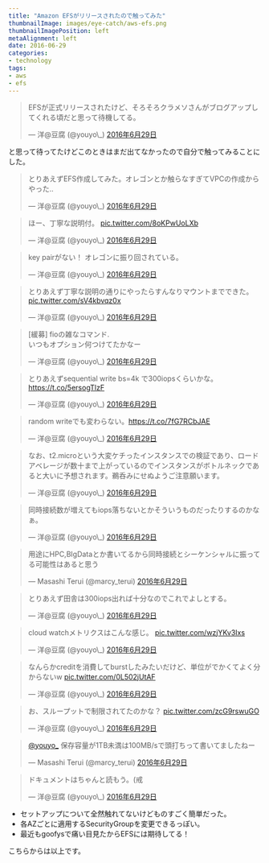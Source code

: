 ```yaml
---
title: "Amazon EFSがリリースされたので触ってみた"
thumbnailImage: images/eye-catch/aws-efs.png
thumbnailImagePosition: left
metaAlignment: left
date: 2016-06-29
categories:
- technology
tags:
- aws
- efs
---
```



<blockquote class="twitter-tweet" data-lang="ja"><p lang="ja" dir="ltr">EFSが正式リリースされたけど、そろそろクラメソさんがブログアップしてくれる頃だと思って待機してる。</p>&mdash; 洋@豆腐 (@youyo\_) <a href="https://twitter.com/youyo_/status/748047484929314816">2016年6月29日</a></blockquote>
<script async src="//platform.twitter.com/widgets.js" charset="utf-8"></script>

と思って待ってたけどこのときはまだ出てなかったので自分で触ってみることにした。
<!--more-->

<blockquote class="twitter-tweet" data-lang="ja"><p lang="ja" dir="ltr">とりあえずEFS作成してみた。オレゴンとか触らなすぎてVPCの作成からやった..</p>&mdash; 洋@豆腐 (@youyo\_) <a href="https://twitter.com/youyo_/status/748052896932073472">2016年6月29日</a></blockquote>
<script async src="//platform.twitter.com/widgets.js" charset="utf-8"></script>

<blockquote class="twitter-tweet" data-lang="ja"><p lang="ja" dir="ltr">ほー、丁寧な説明付。 <a href="https://t.co/8oKPwUoLXb">pic.twitter.com/8oKPwUoLXb</a></p>&mdash; 洋@豆腐 (@youyo\_) <a href="https://twitter.com/youyo_/status/748053419269701633">2016年6月29日</a></blockquote>
<script async src="//platform.twitter.com/widgets.js" charset="utf-8"></script>

<blockquote class="twitter-tweet" data-lang="ja"><p lang="ja" dir="ltr">key pairがない！ オレゴンに振り回されている。</p>&mdash; 洋@豆腐 (@youyo\_) <a href="https://twitter.com/youyo_/status/748053850922311680">2016年6月29日</a></blockquote>
<script async src="//platform.twitter.com/widgets.js" charset="utf-8"></script>

<blockquote class="twitter-tweet" data-lang="ja"><p lang="ja" dir="ltr">とりあえず丁寧な説明の通りにやったらすんなりマウントまでできた。 <a href="https://t.co/sV4kbvqz0x">pic.twitter.com/sV4kbvqz0x</a></p>&mdash; 洋@豆腐 (@youyo\_) <a href="https://twitter.com/youyo_/status/748055431474405376">2016年6月29日</a></blockquote>
<script async src="//platform.twitter.com/widgets.js" charset="utf-8"></script>

<blockquote class="twitter-tweet" data-lang="ja"><p lang="ja" dir="ltr">[緩募] fioの雑なコマンド.<br>いつもオプション何つけてたかなー</p>&mdash; 洋@豆腐 (@youyo\_) <a href="https://twitter.com/youyo_/status/748057303090290690">2016年6月29日</a></blockquote>
<script async src="//platform.twitter.com/widgets.js" charset="utf-8"></script>

<blockquote class="twitter-tweet" data-lang="ja"><p lang="ja" dir="ltr">とりあえずsequential write bs=4k で300iopsくらいかな。<a href="https://t.co/5ersogTlzF">https://t.co/5ersogTlzF</a></p>&mdash; 洋@豆腐 (@youyo\_) <a href="https://twitter.com/youyo_/status/748060728519589888">2016年6月29日</a></blockquote>
<script async src="//platform.twitter.com/widgets.js" charset="utf-8"></script>

<blockquote class="twitter-tweet" data-lang="ja"><p lang="ja" dir="ltr">random writeでも変わらない。<a href="https://t.co/7fG7RCbJAE">https://t.co/7fG7RCbJAE</a></p>&mdash; 洋@豆腐 (@youyo\_) <a href="https://twitter.com/youyo_/status/748061720946446336">2016年6月29日</a></blockquote>
<script async src="//platform.twitter.com/widgets.js" charset="utf-8"></script>

<blockquote class="twitter-tweet" data-lang="ja"><p lang="ja" dir="ltr">なお、t2.microという大変ケチったインスタンスでの検証であり、ロードアベレージが数十まで上がっているのでインスタンスがボトルネックであると大いに予想されます。鵜呑みにせぬようご注意願います。</p>&mdash; 洋@豆腐 (@youyo\_) <a href="https://twitter.com/youyo_/status/748062240633323520">2016年6月29日</a></blockquote>
<script async src="//platform.twitter.com/widgets.js" charset="utf-8"></script>

<blockquote class="twitter-tweet" data-lang="ja"><p lang="ja" dir="ltr">同時接続数が増えてもiops落ちないとかそういうものだったりするのかなぁ。</p>&mdash; 洋@豆腐 (@youyo\_) <a href="https://twitter.com/youyo_/status/748062514106114048">2016年6月29日</a></blockquote>
<script async src="//platform.twitter.com/widgets.js" charset="utf-8"></script>

<blockquote class="twitter-tweet" data-lang="ja"><p lang="ja" dir="ltr">用途にHPC,BIgDataとか書いてるから同時接続とシーケンシャルに振ってる可能性はあると思う</p>&mdash; Masashi Terui (@marcy_terui) <a href="https://twitter.com/marcy_terui/status/748064533814509568">2016年6月29日</a></blockquote>
<script async src="//platform.twitter.com/widgets.js" charset="utf-8"></script>

<blockquote class="twitter-tweet" data-lang="ja"><p lang="ja" dir="ltr">とりあえず田舎は300iops出れば十分なのでこれでよしとする。</p>&mdash; 洋@豆腐 (@youyo\_) <a href="https://twitter.com/youyo_/status/748062667915440128">2016年6月29日</a></blockquote>
<script async src="//platform.twitter.com/widgets.js" charset="utf-8"></script>

<blockquote class="twitter-tweet" data-lang="ja"><p lang="ja" dir="ltr">cloud watchメトリクスはこんな感じ。 <a href="https://t.co/wzjYKv3Ixs">pic.twitter.com/wzjYKv3Ixs</a></p>&mdash; 洋@豆腐 (@youyo\_) <a href="https://twitter.com/youyo_/status/748065265976381440">2016年6月29日</a></blockquote>
<script async src="//platform.twitter.com/widgets.js" charset="utf-8"></script>

<blockquote class="twitter-tweet" data-lang="ja"><p lang="ja" dir="ltr">なんらかcreditを消費してburstしたみたいだけど、単位がでかくてよく分からないw <a href="https://t.co/0L502jUtAF">pic.twitter.com/0L502jUtAF</a></p>&mdash; 洋@豆腐 (@youyo\_) <a href="https://twitter.com/youyo_/status/748065957688414209">2016年6月29日</a></blockquote>
<script async src="//platform.twitter.com/widgets.js" charset="utf-8"></script>

<blockquote class="twitter-tweet" data-lang="ja"><p lang="ja" dir="ltr">お、スループットで制限されてたのかな？ <a href="https://t.co/zcG9rswuGO">pic.twitter.com/zcG9rswuGO</a></p>&mdash; 洋@豆腐 (@youyo\_) <a href="https://twitter.com/youyo_/status/748066425030356993">2016年6月29日</a></blockquote>
<script async src="//platform.twitter.com/widgets.js" charset="utf-8"></script>

<blockquote class="twitter-tweet" data-lang="ja"><p lang="ja" dir="ltr"><a href="https://twitter.com/youyo_">@youyo_</a> 保存容量が1TB未満は100MB/sで頭打ちって書いてましたねー</p>&mdash; Masashi Terui (@marcy_terui) <a href="https://twitter.com/marcy_terui/status/748067273139585024">2016年6月29日</a></blockquote>
<script async src="//platform.twitter.com/widgets.js" charset="utf-8"></script>

<blockquote class="twitter-tweet" data-lang="ja"><p lang="ja" dir="ltr">ドキュメントはちゃんと読もう。(戒</p>&mdash; 洋@豆腐 (@youyo\_) <a href="https://twitter.com/youyo_/status/748067529533251588">2016年6月29日</a></blockquote>
<script async src="//platform.twitter.com/widgets.js" charset="utf-8"></script>

- セットアップについて全然触れてないけどものすごく簡単だった。
- 各AZごとに適用するSecurityGroupを変更できるっぽい。
- 最近もgoofysで痛い目見たからEFSには期待してる！

こちらからは以上です。
